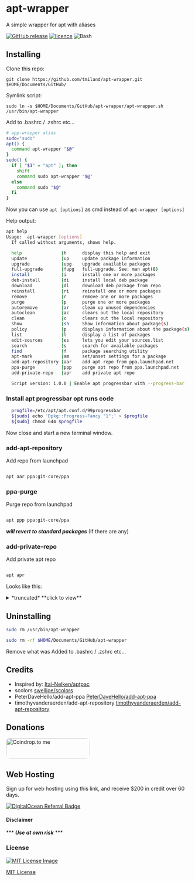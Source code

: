 # apt-wrapper
 
A simple wrapper for apt with aliases

[![GitHub release](https://img.shields.io/github/release/tmiland/apt-wrapper.svg?style=flat-square)](https://github.com/tmiland/apt-wrapper/releases)
[![licence](https://img.shields.io/github/license/tmiland/apt-wrapper.svg?style=flat-square)](https://github.com/tmiland/apt-wrapper/blob/master/LICENSE)
![Bash](https://img.shields.io/badge/Language-SH-4EAA25.svg?style=flat-square)

## Installing

Clone this repo:

`git clone https://github.com/tmiland/apt-wrapper.git $HOME/Documents/GitHub/`

Symlink script:

`sudo ln -s $HOME/Documents/GitHub/apt-wrapper/apt-wrapper.sh /usr/bin/apt-wrapper`

Add to .bashrc / .zshrc etc...

```bash
# app-wrapper alias
sudo="sudo"
apt() {
  command apt-wrapper "$@"
}
sudo() {
  if [ "$1" = "apt" ]; then
    shift
    command sudo apt-wrapper "$@"
  else
    command sudo "$@"
  fi
}
```
Now you can use `apt [options]` as cmd instead of `apt-wrapper [options]`

Help output:
```bash
apt help
Usage:  apt-wrapper [options]
  If called without arguments, shows help.

  help               |h      display this help and exit
  update             |up     update package information
  upgrade            |upg    upgrade available packages
  full-upgrade       |fupg   full-upgrade. See: man apt(8)
  install            |i      install one or more packages
  deb-install        |di     install local deb package
  download           |dl     download deb package from repo
  reinstall          |ri     reinstall one or more packages
  remove             |r      remove one or more packages
  purge              |p      purge one or more packages
  autoremove         |ar     clean up unused dependencies
  autoclean          |ac     clears out the local repository
  clean              |c      clears out the local repository
  show               |sh     Show information about package(s)
  policy             |p      displays information about the package(s)
  list               |l      display a list of packages
  edit-sources       |es     lets you edit your sources.list
  search             |s      search for available packages
  find               |f      package searching utility
  apt-mark           |am     set/unset settings for a package
  add-apt-repository |aar    add apt repo from ppa.launchpad.net
  ppa-purge          |ppp    purge apt repo from ppa.launchpad.net
  add-private-repo   |apr    add private apt repo

  Script version: 1.0.0 | Enable apt progressbar with --progress-bar
```

### Install apt progressbar opt runs code

```bash
  progfile=/etc/apt/apt.conf.d/99progressbar
  ${sudo} echo 'Dpkg::Progress-Fancy "1";' > $progfile
  ${sudo} chmod 644 $progfile
```
Now close and start a new terminal window.

### add-apt-repository

Add repo from launchpad

```bash

apt aar ppa:git-core/ppa
```

### ppa-purge

Purge repo from launchpad

```bash

apt ppp ppa:git-core/ppa
```
***will revert to standard packages*** (If there are any)

### add-private-repo

Add private apt repo

```bash

apt apr
```
Looks like this:
<details><summary>*truncated* **click to view**</summary><p>

```bash
apt apr
Are you ready to add a private repo? [y/n]: y
Name of the private repo: (e.g: git-core) vscodium

Please paste the link to the archive-keyring.gpg: https://gitlab.com/paulcarroty/vscodium-deb-rpm-repo/raw/master/pub.gpg

Repo line must contain: [signed-by=/usr/share/keyrings/vscodium-archive-keyring.gpg]
or else updating the repo will fail with missing key.

Please paste the repo line (starting with deb): deb [ signed-by=/usr/share/keyrings/vscodium-archive-keyring.gpg ] https://download.vscodium.com/debs vscodium main

You entered: 

 repo name: vscodium
 gpg key  : https://gitlab.com/paulcarroty/vscodium-deb-rpm-repo/raw/master/pub.gpg
 repo line: deb [ signed-by=/usr/share/keyrings/vscodium-archive-keyring.gpg ] https://download.vscodium.com/debs vscodium main

Repo is ready to be installed, press any key to continue, or ctrl+c to cancel...

deb [ signed-by=/usr/share/keyrings/vscodium-archive-keyring.gpg ] https://download.vscodium.com/debs vscodium main

Key added to /usr/share/keyrings/vscodium-archive-keyring.gpg

vscodium added to your system
Your app is ready to install
```
</p></details>

## Uninstalling

```bash
sudo rm /usr/bin/apt-wrapper
```
```bash
sudo rm -rf $HOME/Documents/GitHub/apt-wrapper
```
Remove what was Added to .bashrc / .zshrc etc...

## Credits

- Inspired by: [Itai-Nelken/aptpac](https://github.com/Itai-Nelken/aptpac)
- scolors [swelljoe/scolors](http://github.com/swelljoe/scolors)
- PeterDaveHello/add-apt-ppa [PeterDaveHello/add-apt-ppa](https://github.com/PeterDaveHello/add-apt-ppa)
- timothyvanderaerden/add-apt-repository [timothyvanderaerden/add-apt-repository](https://github.com/timothyvanderaerden/add-apt-repository)

## Donations
<a href="https://coindrop.to/tmiland" target="_blank"><img src="https://coindrop.to/embed-button.png" style="border-radius: 10px; height: 57px !important;width: 229px !important;" alt="Coindrop.to me"></img></a>

## Web Hosting

Sign up for web hosting using this link, and receive $200 in credit over 60 days.

<a href="https://www.digitalocean.com/?refcode=f1f2b475fca0&amp;utm_campaign=Referral_Invite&amp;utm_medium=Referral_Program&amp;utm_source=badge"><img src="https://web-platforms.sfo2.digitaloceanspaces.com/WWW/Badge%203.svg" alt="DigitalOcean Referral Badge"></a>

#### Disclaimer 

*** ***Use at own risk*** ***

### License

[![MIT License Image](https://upload.wikimedia.org/wikipedia/commons/thumb/0/0c/MIT_logo.svg/220px-MIT_logo.svg.png)](https://github.com/tmiland/apt-wrapper/blob/master/LICENSE)

[MIT License](https://github.com/tmiland/apt-wrapper/blob/master/LICENSE)
